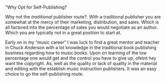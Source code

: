 "Why Opt for Self-Publishing?

Why not the <em>traditional</em> publisher route?. With a traditional publisher you are somewhat at the mercy of their marketing, distribution, and sales. Which is all factored into the percentage of sales you would negotiate as an author. Which you are typically not in a great position to start at.

Early on in my <q>music career</q> I was luck to find a great mentor and teacher in Chuck Anderson with a lot knowledge in the traditional book publishing business regarding how to music books. Upon on learning of the low percentage one would get and the control you have to give up, ofetnt hey want the copyright. As, well as the quality or lack of quality in the material and editing with the establish music instruction publishers. It was an easy choice to go the self-publishing route.

